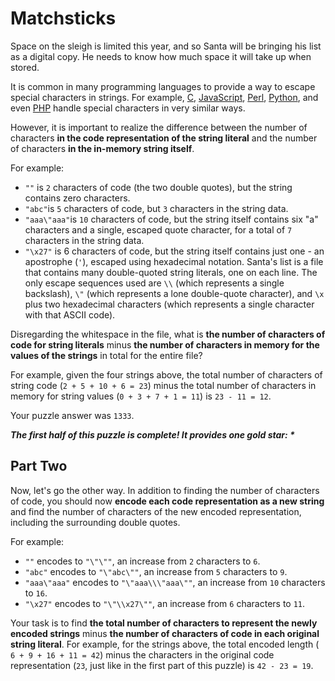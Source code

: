 # Matchsticks

Space on the sleigh is limited this year, and so Santa will be bringing his list as a digital copy. He needs to know how
much space it will take up when stored.

It is common in many programming languages to provide a way to escape special characters in strings. For
example, [C](https://en.wikipedia.org/wiki/Escape_sequences_in_C), [JavaScript](https://developer.mozilla.org/en-US/docs/Web/JavaScript/Reference/Global_Objects/String), [Perl](http://perldoc.perl.org/perlop.html#Quote-and-Quote-like-Operators), [Python](https://docs.python.org/2.0/ref/strings.html),
and even [PHP](http://php.net/manual/en/language.types.string.php#language.types.string.syntax.double) handle special
characters in very similar ways.

However, it is important to realize the difference between the number of characters **in the code representation of the
string literal** and the number of characters **in the in-memory string itself**.

For example:

- `""` is `2` characters of code (the two double quotes), but the string contains zero characters.
- `"abc"`is `5` characters of code, but `3` characters in the string data.
- `"aaa\"aaa"`is `10` characters of code, but the string itself contains six "a" characters and a single, escaped quote
  character, for a total of `7` characters in the string data.
- `"\x27"` is 6 characters of code, but the string itself contains just one - an apostrophe (`'`), escaped using
  hexadecimal
  notation.
  Santa's list is a file that contains many double-quoted string literals, one on each line. The only escape sequences
  used are `\\` (which represents a single backslash), `\"` (which represents a lone double-quote character), and `\x`
  plus two
  hexadecimal characters (which represents a single character with that ASCII code).

Disregarding the whitespace in the file, what is **the number of characters of code for string literals** minus **the
number
of characters in memory for the values of the strings** in total for the entire file?

For example, given the four strings above, the total number of characters of string code (`2 + 5 + 10 + 6 = 23`) minus
the
total number of characters in memory for string values (`0 + 3 + 7 + 1 = 11`) is `23 - 11 = 12`.

Your puzzle answer was `1333`.

*__The first half of this puzzle is complete! It provides one gold star: *__*

## Part Two

Now, let's go the other way. In addition to finding the number of characters of code, you should now **encode each code
representation as a new string** and find the number of characters of the new encoded representation, including the
surrounding double quotes.

For example:

- `""` encodes to `"\"\""`, an increase from `2` characters to `6`.
- `"abc"` encodes to `"\"abc\""`, an increase from `5` characters to `9`.
- `"aaa\"aaa"` encodes to `"\"aaa\\\"aaa\""`, an increase from `10` characters to `16`.
- `"\x27"` encodes to `"\"\\x27\""`, an increase from `6` characters to `11`.

Your task is to find **the total number of characters to represent the newly encoded strings** minus **the number of
characters of code in each original string literal**. For example, for the strings above, the total encoded length (
`6 + 9 + 16 + 11 = 42`) minus the characters in the original code representation (`23`, just like in the first part of
this puzzle) is `42 - 23 = 19`.
